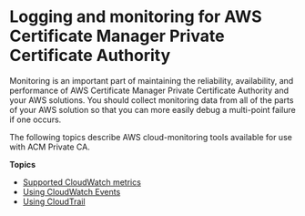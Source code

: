 # Logging and monitoring for AWS Certificate Manager Private Certificate Authority<a name="security-logging-and-monitoring"></a>

Monitoring is an important part of maintaining the reliability, availability, and performance of AWS Certificate Manager Private Certificate Authority and your AWS solutions\. You should collect monitoring data from all of the parts of your AWS solution so that you can more easily debug a multi\-point failure if one occurs\. 

The following topics describe AWS cloud\-monitoring tools available for use with ACM Private CA\. 

**Topics**
+ [Supported CloudWatch metrics](PcaCloudWatch.md)
+ [Using CloudWatch Events](CloudWatchEvents.md)
+ [Using CloudTrail](PcaCtIntro.md)